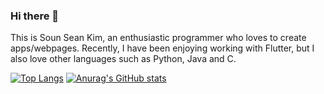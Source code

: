 ### Hi there 👋

This is Soun Sean Kim, an enthusiastic programmer who loves to create apps/webpages. Recently, I have been enjoying working with Flutter, but I also love other languages such as Python, Java and C. 

[![Top Langs](https://github-readme-stats.vercel.app/api/top-langs/?username=sukim2406)](https://github.com/anuraghazra/github-readme-stats)
[![Anurag's GitHub stats](https://github-readme-stats.vercel.app/api?username=sukim2406)](https://github.com/anuraghazra/github-readme-stats)
<!--
**sukim2406/sukim2406** is a ✨ _special_ ✨ repository because its `README.md` (this file) appears on your GitHub profile.

Here are some ideas to get you started:

- 🔭 I’m currently working on ...
- 🌱 I’m currently learning ...
- 👯 I’m looking to collaborate on ...
- 🤔 I’m looking for help with ...
- 💬 Ask me about ...
- 📫 How to reach me: ...
- 😄 Pronouns: ...
- ⚡ Fun fact: ...
-->

